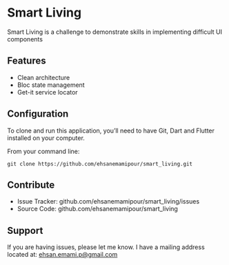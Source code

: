 Smart Living
========

Smart Living is a challenge to demonstrate skills in implementing difficult UI components


Features
--------

- Clean architecture
- Bloc state management
- Get-it service locator

Configuration
------------

To clone and run this application, you’ll need to have Git, Dart and Flutter installed on your computer.

From your command line:

    git clone https://github.com/ehsanemamipour/smart_living.git

Contribute
----------

- Issue Tracker: github.com/ehsanemamipour/smart_living/issues
- Source Code: github.com/ehsanemamipour/smart_living

Support
-------

If you are having issues, please let me know.
I have a mailing address located at: ehsan.emami.p@gmail.com



